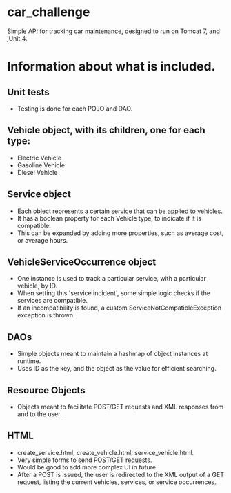 # car_challenge
Simple API for tracking car maintenance, designed to run on Tomcat 7, and jUnit 4.

# Information about what is included.

## Unit tests
- Testing is done for each POJO and DAO.

## Vehicle object, with its children, one for each type:
- Electric Vehicle
- Gasoline Vehicle
- Diesel Vehicle

## Service object
- Each object represents a certain service that can be applied to vehicles.
- It has a boolean property for each Vehicle type, to indicate if it is compatible.
- This can be expanded by adding more properties, such as average cost, or average hours.

## VehicleServiceOccurrence object
- One instance is used to track a particular service, with a particular vehicle, by ID.
- When setting this 'service incident', some simple logic checks if the services are compatible.
- If an incompatibility is found, a custom ServiceNotCompatibleException exception is thrown.

## DAOs
- Simple objects meant to maintain a hashmap of object instances at runtime.
- Uses ID as the key, and the object as the value for efficient searching.

## Resource Objects
- Objects meant to facilitate POST/GET requests and XML responses from and to the user.

## HTML
- create_service.html, create_vehicle.html, service_vehicle.html.
- Very simple forms to send POST/GET requests.
- Would be good to add more complex UI in future.
- After a POST is issued, the user is redirected to the XML output of a GET request, listing the current vehicles, services, or service occurrences.

